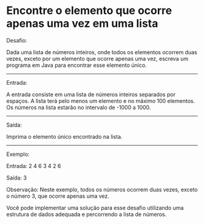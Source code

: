 
# Encontre o elemento que ocorre apenas uma vez em uma lista

 Desafio:
 
Dada uma lista de números inteiros, onde todos 
os elementos ocorrem duas vezes, 
exceto por um elemento que ocorre apenas uma vez,
escreva um programa em Java
para encontrar esse elemento único.

---

Entrada:

A entrada consiste em uma lista de números 
inteiros separados por espaços.
A lista terá pelo menos um elemento e no
máximo 100 elementos. Os números na lista 
estarão no intervalo de -1000 a 1000.

---

Saída:

Imprima o elemento único encontrado na lista.


----


Exemplo:

Entrada: 2 4 6 3 4 2 6

Saída: 3

Observação: Neste exemplo, todos os números ocorrem duas vezes, exceto o número 3, que ocorre apenas uma vez.

Você pode implementar uma solução para esse desafio utilizando uma estrutura de dados adequada e percorrendo a lista de números.